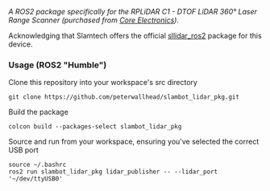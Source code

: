 _A ROS2 package specifically for the RPLiDAR C1 - DTOF LiDAR 360&deg; Laser Range Scanner (purchased from [Core Electronics](https://core-electronics.com.au/rplidar-c1-dtof-lidar-360-laser-range-scanner-12m-ip54.html))._

Acknowledging that Slamtech offers the official [sllidar_ros2](https://github.com/Slamtec/sllidar_ros2) package for this device.

### Usage (ROS2 "Humble")
Clone this repository into your workspace's src directory
```
git clone https://github.com/peterwallhead/slambot_lidar_pkg.git
```

Build the package
```
colcon build --packages-select slambot_lidar_pkg
```

Source and run from your workspace, ensuring you've selected the correct USB port
```
source ~/.bashrc
ros2 run slambot_lidar_pkg lidar_publisher -- --lidar_port '~/dev/ttyUSB0'
```
